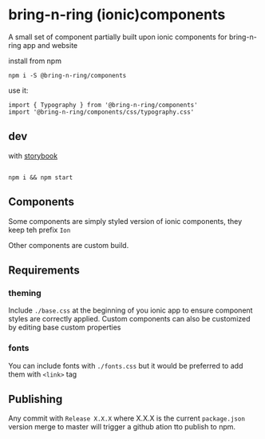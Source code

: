 # bring-n-ring (ionic)components

A small set of component partially built upon ionic components for bring-n-ring app and website

install from npm

```
npm i -S @bring-n-ring/components
```

use it:

```
import { Typography } from '@bring-n-ring/components'
import '@bring-n-ring/components/css/typography.css'
```

## dev

with [storybook](https://storybook.js.org/)

```

npm i && npm start

```

## Components

Some components are simply styled version of ionic components, they keep teh prefix `Ion`

Other components are custom build.

## Requirements

### theming

Include `./base.css` at the beginning of you ionic app to ensure component styles are correctly applied.
Custom components can also be customized by editing base custom properties

### fonts

You can include fonts with `./fonts.css` but it would be preferred to add them with `<link>` tag

## Publishing

Any commit with `Release X.X.X` where X.X.X is the current `package.json` version merge to master will trigger a github ation tto publish to npm.

```

```
